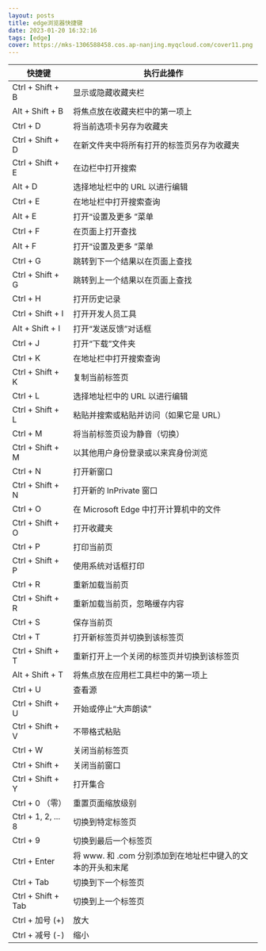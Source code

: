 ```yaml
---
layout: posts
title: edge浏览器快捷键
date: 2023-01-20 16:32:16
tags: [edge]
cover: https://mks-1306588458.cos.ap-nanjing.myqcloud.com/cover11.png
---
```

| 快捷键 |  执行此操作 |
| ---- | ---- |
|Ctrl + Shift + B|显示或隐藏收藏夹栏|
|Alt + Shift + B|将焦点放在收藏夹栏中的第一项上|
|Ctrl + D|将当前选项卡另存为收藏夹|
Ctrl + Shift + D|在新文件夹中将所有打开的标签页另存为收藏夹|
Ctrl + Shift + E|在边栏中打开搜索|
Alt + D|选择地址栏中的 URL 以进行编辑|
Ctrl + E|在地址栏中打开搜索查询|
Alt + E|打开“设置及更多 ”菜单|
Ctrl + F|在页面上打开查找|
Alt + F|打开“设置及更多 ”菜单|
Ctrl + G|跳转到下一个结果以在页面上查找|
Ctrl + Shift + G|跳转到上一个结果以在页面上查找|
Ctrl + H|打开历史记录 |
Ctrl + Shift + I|打开开发人员工具|
Alt + Shift + I|打开“发送反馈”对话框|
Ctrl + J|打开“下载”文件夹 |
Ctrl + K|在地址栏中打开搜索查询|
Ctrl + Shift + K|复制当前标签页|
Ctrl + L|选择地址栏中的 URL 以进行编辑|
Ctrl + Shift + L|粘贴并搜索或粘贴并访问（如果它是 URL）|
Ctrl + M|将当前标签页设为静音（切换）|
Ctrl + Shift + M|以其他用户身份登录或以来宾身份浏览|
Ctrl + N|打开新窗口|
|Ctrl + Shift + N|打开新的 InPrivate 窗口|
Ctrl + O|在 Microsoft Edge 中打开计算机中的文件|
Ctrl + Shift + O|打开收藏夹 |
Ctrl + P|打印当前页|
Ctrl + Shift + P|使用系统对话框打印|
Ctrl + R|重新加载当前页|
Ctrl + Shift + R|重新加载当前页，忽略缓存内容|
Ctrl + S|保存当前页|
Ctrl + T|打开新标签页并切换到该标签页|
Ctrl + Shift + T|重新打开上一个关闭的标签页并切换到该标签页|
Alt + Shift + T|将焦点放在应用栏工具栏中的第一项上|
Ctrl + U|查看源|
Ctrl + Shift + U|开始或停止“大声朗读”|
Ctrl + Shift + V|不带格式粘贴|
Ctrl + W|关闭当前标签页|
Ctrl + Shift + |关闭当前窗口|
Ctrl + Shift + Y|打开集合|
Ctrl + 0 （零）|重置页面缩放级别|
Ctrl + 1, 2, ... 8| 切换到特定标签页|
Ctrl + 9|切换到最后一个标签页|
Ctrl + Enter|将 www. 和 .com 分别添加到在地址栏中键入的文本的开头和末尾|
Ctrl + Tab|切换到下一个标签页|
Ctrl + Shift + Tab|切换到上一个标签页|
Ctrl + 加号 (+)|放大|
Ctrl + 减号 (-)|缩小|

